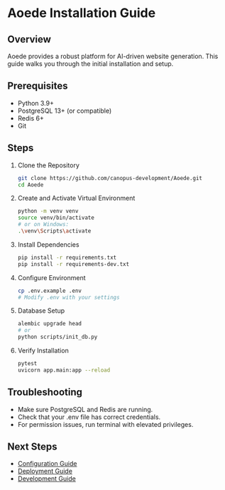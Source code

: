
# Aoede Installation Guide

## Overview
Aoede provides a robust platform for AI-driven website generation. This guide walks you through the initial installation and setup.

## Prerequisites
- Python 3.9+
- PostgreSQL 13+ (or compatible)
- Redis 6+
- Git

## Steps

1. Clone the Repository  
   ```bash
   git clone https://github.com/canopus-development/Aoede.git
   cd Aoede
   ```

2. Create and Activate Virtual Environment  
   ```bash
   python -m venv venv
   source venv/bin/activate
   # or on Windows:
   .\venv\Scripts\activate
   ```

3. Install Dependencies  
   ```bash
   pip install -r requirements.txt
   pip install -r requirements-dev.txt
   ```

4. Configure Environment  
   ```bash
   cp .env.example .env
   # Modify .env with your settings
   ```

5. Database Setup  
   ```bash
   alembic upgrade head
   # or
   python scripts/init_db.py
   ```

6. Verify Installation  
   ```bash
   pytest
   uvicorn app.main:app --reload
   ```

## Troubleshooting
- Make sure PostgreSQL and Redis are running.
- Check that your .env file has correct credentials.
- For permission issues, run terminal with elevated privileges.

## Next Steps
- [Configuration Guide](../configuration/README.md)
- [Deployment Guide](../deployment/README.md)
- [Development Guide](../development/README.md)